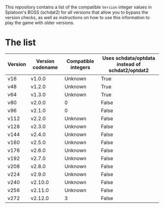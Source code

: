 This repository contains a list of the compatible `Version` integer values in Splatoon's BOSS (schdat2) for all versions that allow you to bypass the version checks, as well as instructions on how to use this information to play the game with older versions.

# The list

| Version | Version codename | Compatible integers | Uses schdata/optdata instead of schdat2/optdat2
| - | - | - | - |
| v16 | v1.0.0 | Unknown | True |
| v48 | v1.2.0 | Unknown | True |
| v64 | v1.3.0 | Unknown | True |
| v80 | v2.0.0 | 0 | False |
| v96 | v2.1.0 | 0 | False |
| v112 | v2.2.0 | Unknown | False |
| v128 | v2.3.0 | Unknown | False |
| v144 | v2.4.0 | Unknown | False |
| v160 | v2.5.0 | Unknown | False |
| v176 | v2.6.0 | Unknown | False |
| v192 | v2.7.0 | Unknown | False |
| v208 | v2.8.0 | Unknown | False |
| v224 | v2.9.0 | Unknown | False |
| v240 | v2.10.0 | Unknown | False |
| v256 | v2.11.0 | Unknown | False |
| v272 | v2.12.0 | 3 | False |

